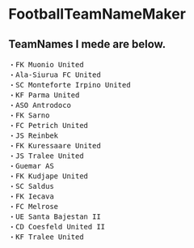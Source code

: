 # FootballTeamNameMaker

## TeamNames I mede are below. 

<pre>
・FK Muonio United
・Ala-Siurua FC United 
・SC Monteforte Irpino United 
・KF Parma United
・ASO Antrodoco
・FK Sarno
・FC Petrich United
・JS Reinbek
・FK Kuressaare United
・JS Tralee United
・Guemar AS
・FK Kudjape United
・SC Saldus
・FK Iecava
・FC Melrose
・UE Santa Bajestan II
・CD Coesfeld United II
・KF Tralee United
</pre>

